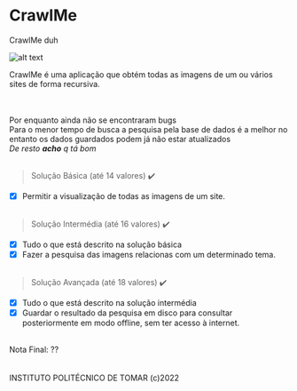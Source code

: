 # CrawlMe
CrawlMe duh

![alt text](https://i.imgur.com/Aw3coyM.png)</br>

CrawlMe é uma aplicação que obtém todas as imagens de um ou vários sites de forma recursiva.</br></br></br>

Por enquanto ainda não se encontraram bugs</br>
Para o menor tempo de busca a pesquisa pela base de dados é a melhor no entanto os dados guardados podem já não estar atualizados</br>
*De resto **acho** q tá bom*
<br/><br/>
> Solução Básica (até 14 valores) ✔️
- [x] Permitir a visualização de todas as imagens de um site.<br/>឵

> Solução Intermédia (até 16 valores) ✔️
- [x] Tudo o que está descrito na solução básica
- [x] Fazer a pesquisa das imagens relacionas com um determinado tema.<br/>឵

> Solução Avançada (até 18 valores) ✔️
- [x] Tudo o que está descrito na solução intermédia
- [x] Guardar o resultado da pesquisa em disco para consultar posteriormente em modo offline, sem ter acesso à internet.

</br>Nota Final: ??
</br>
</br>
</br>INSTITUTO POLITÉCNICO DE TOMAR (c)2022
